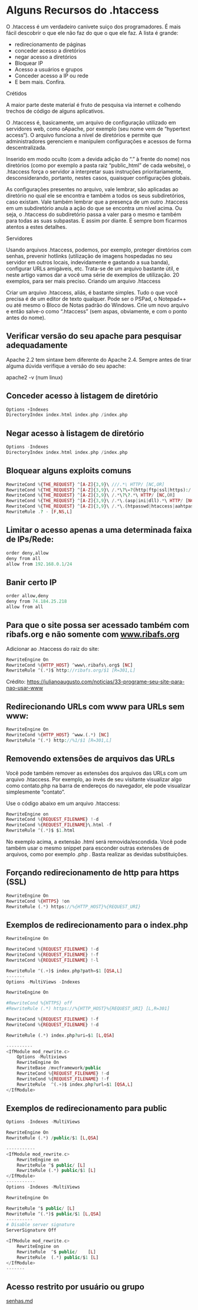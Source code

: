 # Alguns Recursos do .htaccess

O .htaccess é um verdadeiro canivete suiço dos programadores. É mais fácil descobrir o que ele não faz do que o que ele faz. A lista é grande:

- redirecionamento de páginas
- conceder acesso a diretórios
- negar acesso a diretórios
- Bloquear IP
- Acesso a usuários e grupos
- Conceder acesso a IP ou rede
- E bem mais. Confira.

Crétidos

A maior parte deste material é fruto de pesquisa via internet e colhendo trechos de código de alguns aplicativos.

O .htaccess é, basicamente, um arquivo de configuração utilizado em servidores web, como oApache, por exemplo (seu nome vem de “hypertext access“). O arquivo funciona a nível de diretórios e permite que administradores gerenciem e manipulem configurações e acessos de forma descentralizada.

Inserido em modo oculto (com a devida adição do “.” à frente do nome) nos diretórios (como por exemplo a pasta raiz “public_html” de cada website), o .htaccess força o servidor a interpretar suas instruções prioritariamente, desconsiderando, portanto, nestes casos, quaisquer configurações globais.

As configurações presentes no arquivo, vale lembrar, são aplicadas ao diretório no qual ele se encontra e também a todos os seus subdiretórios, caso existam. Vale também lembrar que a presença de um outro .htaccess em um subdiretório anula a ação do que se encontra um nível acima. Ou seja, o .htaccess do subdiretório passa a valer para o mesmo e também para todas as suas subpastas. E assim por diante. É sempre bom ficarmos atentos a estes detalhes.

Servidores

Usando arquivos .htaccess, podemos, por exemplo, proteger diretórios com senhas, prevenir hotlinks (utilização de imagens hospedadas no seu servidor em outros locais, indevidamente e gastando a sua banda), configurar URLs amigáveis, etc. Trata-se de um arquivo bastante útil, e neste artigo vamos dar a você uma série de exemplos de utilização. 20 exemplos, para ser mais preciso.
Criando um arquivo .htaccess

Criar um arquivo .htaccess, aliás, é bastante simples. Tudo o que você precisa é de um editor de texto qualquer. Pode ser o PSPad, o Notepad++ ou até mesmo o Bloco de Notas padrão do Windows. Crie um novo arquivo e então salve-o como “.htaccess” (sem aspas, obviamente, e com o ponto antes do nome).

## Verificar versão do seu apache para pesquisar adequadamente

Apache 2.2 tem sintaxe bem diferente do Apache 2.4.
Sempre antes de tirar alguma dúvida verifique a versão do seu apache:

apache2 -v (num linux)

## Conceder acesso à listagem de diretório
```php
Options +Indexes
DirectoryIndex index.html index.php /index.php
```
## Negar acesso à listagem de diretório
```php
Options -Indexes
DirectoryIndex index.html index.php /index.php
```
## Bloquear alguns exploits comuns
```php
RewriteCond %{THE_REQUEST} ^[A-Z]{3,9}\ ///.*\ HTTP/ [NC,OR]
RewriteCond %{THE_REQUEST} ^[A-Z]{3,9}\ /.*\?\=?(http|ftp|ssl|https):/.*\ HTTP/ [NC,OR]
RewriteCond %{THE_REQUEST} ^[A-Z]{3,9}\ /.*\?\?.*\ HTTP/ [NC,OR]
RewriteCond %{THE_REQUEST} ^[A-Z]{3,9}\ /.*\.(asp|ini|dll).*\ HTTP/ [NC,OR]
RewriteCond %{THE_REQUEST} ^[A-Z]{3,9}\ /.*\.(htpasswd|htaccess|aahtpasswd).*\ HTTP/ [NC]
RewriteRule .? - [F,NS,L]
```
## Limitar o acesso apenas a uma determinada faixa de IPs/Rede:
```php
order deny,allow
deny from all
allow from 192.168.0.1/24
```
## Banir certo IP
```php
order allow,deny
deny from 74.184.25.218
allow from all
```
## Para que o site possa ser acessado também com ribafs.org e não somente com www.ribafs.org
Adicionar ao .htaccess do raiz do site:

```php
RewriteEngine On
RewriteCond %{HTTP_HOST} ^www\.ribafs\.org$ [NC]
RewriteRule ^(.*)$ http://ribafs.org/$1 [R=301,L]
```
Crédito: https://julianoaugusto.com/noticias/33-programe-seu-site-para-nao-usar-www

## Redirecionando URLs com www para URLs sem www:
```php
RewriteEngine On
RewriteCond %{HTTP_HOST} ^www.(.*) [NC]
RewriteRule ^(.*) http://%1/$1 [R=301,L]
```
## Removendo extensões de arquivos das URLs

Você pode também remover as extensões dos arquivos das URLs com um arquivo .htaccess. Por exemplo, ao invés de seu visitante visualizar algo como contato.php na barra de endereços do navegador, ele pode visualizar simplesmente “contato”.

Use o código abaixo em um arquivo .htaccess:
```php
RewriteEngine on
RewriteCond %{REQUEST_FILENAME} !-d
RewriteCond %{REQUEST_FILENAME}\.html -f
RewriteRule ^(.*)$ $1.html
```
No exemplo acima, a extensão .html será removida/escondida. Você pode também usar o mesmo snippet para esconder outras extensões de arquivos, como por exemplo .php . Basta realizar as devidas substituições.

## Forçando redirecionamento de http para https (SSL)
```php
RewriteEngine On
RewriteCond %{HTTPS} !on
RewriteRule (.*) https://%{HTTP_HOST}%{REQUEST_URI}
```
## Exemplos de redirecionamento para o index.php
```php
RewriteEngine On

RewriteCond %{REQUEST_FILENAME} !-d
RewriteCond %{REQUEST_FILENAME} !-f
RewriteCond %{REQUEST_FILENAME} !-l

RewriteRule ^(.+)$ index.php?path=$1 [QSA,L]
-------
Options -MultiViews -Indexes

RewriteEngine On

#RewriteCond %{HTTPS} off
#RewriteRule (.*) https://%{HTTP_HOST}%{REQUEST_URI} [L,R=301]

RewriteCond %{REQUEST_FILENAME} !-f
RewriteCond %{REQUEST_FILENAME} !-d

RewriteRule (.*) index.php?uri=$1 [L,QSA]

----------
<IfModule mod_rewrite.c>
    Options -Multiviews
    RewriteEngine On
    RewriteBase /mvcframework/public
    RewriteCond %{REQUEST_FILENAME} !-d
    RewriteCond %{REQUEST_FILENAME} !-f
    RewriteRule  ^(.+)$ index.php?url=$1 [QSA,L]
</IfModule>
```
## Exemplos de redirecionamento para public
```php
Options -Indexes -MultiViews

RewriteEngine On
RewriteRule (.*) /public/$1 [L,QSA]

-----------
<IfModule mod_rewrite.c>
    RewriteEngine on
    RewriteRule ^$ public/ [L]
    RewriteRule (.*) public/$1 [L]
</IfModule>
-----------
Options -Indexes -MultiViews

RewriteEngine On

RewriteRule ^$ public/ [L]
RewriteRule ^(.*)$ public/$1 [L,QSA]
----------
# Disable server signature
ServerSignature Off

<IfModule mod_rewrite.c>
    RewriteEngine on
    RewriteRule  ^$ public/    [L]
    RewriteRule  (.*) public/$1 [L]
</IfModule>
-------
```

## Acesso restrito por usuário ou grupo

[senhas.md](senhas.md)

